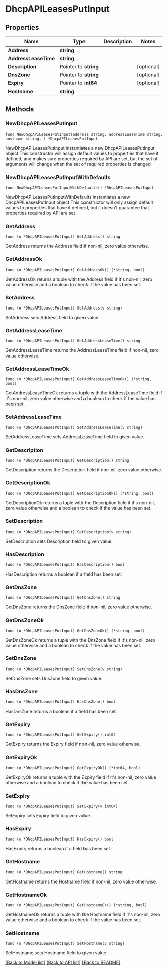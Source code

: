 # DhcpAPILeasesPutInput

## Properties

Name | Type | Description | Notes
------------ | ------------- | ------------- | -------------
**Address** | **string** |  | 
**AddressLeaseTime** | **string** |  | 
**Description** | Pointer to **string** |  | [optional] 
**DnsZone** | Pointer to **string** |  | [optional] 
**Expiry** | Pointer to **int64** |  | [optional] 
**Hostname** | **string** |  | 

## Methods

### NewDhcpAPILeasesPutInput

`func NewDhcpAPILeasesPutInput(address string, addressLeaseTime string, hostname string, ) *DhcpAPILeasesPutInput`

NewDhcpAPILeasesPutInput instantiates a new DhcpAPILeasesPutInput object
This constructor will assign default values to properties that have it defined,
and makes sure properties required by API are set, but the set of arguments
will change when the set of required properties is changed

### NewDhcpAPILeasesPutInputWithDefaults

`func NewDhcpAPILeasesPutInputWithDefaults() *DhcpAPILeasesPutInput`

NewDhcpAPILeasesPutInputWithDefaults instantiates a new DhcpAPILeasesPutInput object
This constructor will only assign default values to properties that have it defined,
but it doesn't guarantee that properties required by API are set

### GetAddress

`func (o *DhcpAPILeasesPutInput) GetAddress() string`

GetAddress returns the Address field if non-nil, zero value otherwise.

### GetAddressOk

`func (o *DhcpAPILeasesPutInput) GetAddressOk() (*string, bool)`

GetAddressOk returns a tuple with the Address field if it's non-nil, zero value otherwise
and a boolean to check if the value has been set.

### SetAddress

`func (o *DhcpAPILeasesPutInput) SetAddress(v string)`

SetAddress sets Address field to given value.


### GetAddressLeaseTime

`func (o *DhcpAPILeasesPutInput) GetAddressLeaseTime() string`

GetAddressLeaseTime returns the AddressLeaseTime field if non-nil, zero value otherwise.

### GetAddressLeaseTimeOk

`func (o *DhcpAPILeasesPutInput) GetAddressLeaseTimeOk() (*string, bool)`

GetAddressLeaseTimeOk returns a tuple with the AddressLeaseTime field if it's non-nil, zero value otherwise
and a boolean to check if the value has been set.

### SetAddressLeaseTime

`func (o *DhcpAPILeasesPutInput) SetAddressLeaseTime(v string)`

SetAddressLeaseTime sets AddressLeaseTime field to given value.


### GetDescription

`func (o *DhcpAPILeasesPutInput) GetDescription() string`

GetDescription returns the Description field if non-nil, zero value otherwise.

### GetDescriptionOk

`func (o *DhcpAPILeasesPutInput) GetDescriptionOk() (*string, bool)`

GetDescriptionOk returns a tuple with the Description field if it's non-nil, zero value otherwise
and a boolean to check if the value has been set.

### SetDescription

`func (o *DhcpAPILeasesPutInput) SetDescription(v string)`

SetDescription sets Description field to given value.

### HasDescription

`func (o *DhcpAPILeasesPutInput) HasDescription() bool`

HasDescription returns a boolean if a field has been set.

### GetDnsZone

`func (o *DhcpAPILeasesPutInput) GetDnsZone() string`

GetDnsZone returns the DnsZone field if non-nil, zero value otherwise.

### GetDnsZoneOk

`func (o *DhcpAPILeasesPutInput) GetDnsZoneOk() (*string, bool)`

GetDnsZoneOk returns a tuple with the DnsZone field if it's non-nil, zero value otherwise
and a boolean to check if the value has been set.

### SetDnsZone

`func (o *DhcpAPILeasesPutInput) SetDnsZone(v string)`

SetDnsZone sets DnsZone field to given value.

### HasDnsZone

`func (o *DhcpAPILeasesPutInput) HasDnsZone() bool`

HasDnsZone returns a boolean if a field has been set.

### GetExpiry

`func (o *DhcpAPILeasesPutInput) GetExpiry() int64`

GetExpiry returns the Expiry field if non-nil, zero value otherwise.

### GetExpiryOk

`func (o *DhcpAPILeasesPutInput) GetExpiryOk() (*int64, bool)`

GetExpiryOk returns a tuple with the Expiry field if it's non-nil, zero value otherwise
and a boolean to check if the value has been set.

### SetExpiry

`func (o *DhcpAPILeasesPutInput) SetExpiry(v int64)`

SetExpiry sets Expiry field to given value.

### HasExpiry

`func (o *DhcpAPILeasesPutInput) HasExpiry() bool`

HasExpiry returns a boolean if a field has been set.

### GetHostname

`func (o *DhcpAPILeasesPutInput) GetHostname() string`

GetHostname returns the Hostname field if non-nil, zero value otherwise.

### GetHostnameOk

`func (o *DhcpAPILeasesPutInput) GetHostnameOk() (*string, bool)`

GetHostnameOk returns a tuple with the Hostname field if it's non-nil, zero value otherwise
and a boolean to check if the value has been set.

### SetHostname

`func (o *DhcpAPILeasesPutInput) SetHostname(v string)`

SetHostname sets Hostname field to given value.



[[Back to Model list]](../README.md#documentation-for-models) [[Back to API list]](../README.md#documentation-for-api-endpoints) [[Back to README]](../README.md)



